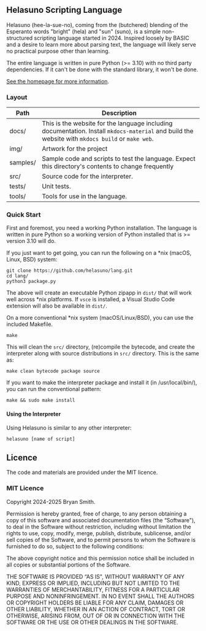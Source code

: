 ## Helasuno Scripting Language
Helasuno (hee-la-sue-no), coming from the (butchered) blending of the Esperanto words "bright" (hela) and "sun" (suno), is a simple non-structured scripting language started in 2024. Inspired loosely by BASIC and a desire to learn more about parsing text, the language will likely serve no practical purpose other than learning.

The entire language is written in pure Python (>= 3.10) with no third party dependencies. If it can't be done with the standard library, it won't be done.

[See the homepage for more information](https://bryanabsmith.com/helasuno).


### Layout

| Path | Description |
|---|---|
| docs/ | This is the website for the language including documentation. Install `mkdocs-material` and build the website with `mkdocs build` or `make web`.|
| img/ | Artwork for the project |
| samples/ | Sample code and scripts to test the language. Expect this directory's contents to change frequently |
| src/ | Source code for the interpreter. |
| tests/ | Unit tests. |
| tools/ | Tools for use in the language. |


### Quick Start
First and foremost, you need a working Python installation. The language is written in pure Python so a working version of Python installed that is >= version 3.10 will do.

If you just want to get going, you can run the following on a *nix (macOS, Linux, BSD) system:

    git clone https://github.com/helasuno/lang.git
    cd lang/
    python3 package.py

The above will create an executable Python zipapp in `dist/` that will work well across *nix platforms. If `vsce` is installed, a Visual Studio Code extension will also be available in `dist/`.

On a more conventional *nix system (macOS/Linux/BSD), you can use the included Makefile.

    make

This will clean the `src/` directory, (re)compile the bytecode, and create the interpreter along with source distributions in `src/` directory. This is the same as:

    make clean bytecode package source

If you want to make the interpreter package and install it (in /usr/local/bin/), you can run the conventional pattern:

    make && sudo make install

#### Using the Interpreter
Using Helasuno is similar to any other interpreter:

    helasuno [name of script]


## Licence
The code and materials are provided under the MIT licence.

### MIT Licence
Copyright 2024-2025 Bryan Smith.

Permission is hereby granted, free of charge, to any person obtaining a copy of this software and associated documentation files (the “Software"), to deal in the Software without restriction, including without limitation the rights to use, copy, modify, merge, publish, distribute, sublicense, and/or sell copies of the Software, and to permit persons to whom the Software is furnished to do so, subject to the following conditions:

The above copyright notice and this permission notice shall be included in all copies or substantial portions of the Software.

THE SOFTWARE IS PROVIDED “AS IS", WITHOUT WARRANTY OF ANY KIND, EXPRESS OR IMPLIED, INCLUDING BUT NOT LIMITED TO THE WARRANTIES OF MERCHANTABILITY, FITNESS FOR A PARTICULAR PURPOSE AND NONINFRINGEMENT. IN NO EVENT SHALL THE AUTHORS OR COPYRIGHT HOLDERS BE LIABLE FOR ANY CLAIM, DAMAGES OR OTHER LIABILITY, WHETHER IN AN ACTION OF CONTRACT, TORT OR OTHERWISE, ARISING FROM, OUT OF OR IN CONNECTION WITH THE SOFTWARE OR THE USE OR OTHER DEALINGS IN THE SOFTWARE.
